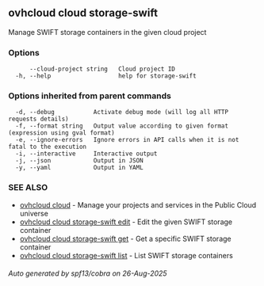 ## ovhcloud cloud storage-swift

Manage SWIFT storage containers in the given cloud project

### Options

```
      --cloud-project string   Cloud project ID
  -h, --help                   help for storage-swift
```

### Options inherited from parent commands

```
  -d, --debug           Activate debug mode (will log all HTTP requests details)
  -f, --format string   Output value according to given format (expression using gval format)
  -e, --ignore-errors   Ignore errors in API calls when it is not fatal to the execution
  -i, --interactive     Interactive output
  -j, --json            Output in JSON
  -y, --yaml            Output in YAML
```

### SEE ALSO

* [ovhcloud cloud](ovhcloud_cloud.md)	 - Manage your projects and services in the Public Cloud universe
* [ovhcloud cloud storage-swift edit](ovhcloud_cloud_storage-swift_edit.md)	 - Edit the given SWIFT storage container
* [ovhcloud cloud storage-swift get](ovhcloud_cloud_storage-swift_get.md)	 - Get a specific SWIFT storage container
* [ovhcloud cloud storage-swift list](ovhcloud_cloud_storage-swift_list.md)	 - List SWIFT storage containers

###### Auto generated by spf13/cobra on 26-Aug-2025

